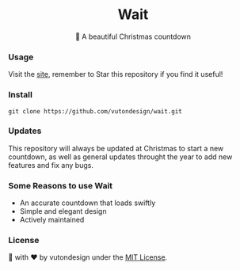 <h1 align="center"> Wait </h1>
<p align="center"> 💎 A beautiful Christmas countdown </p>

### Usage
Visit the [site](https://vutondesign.com/wait/), remember to Star this repository if you find it useful!

### Install
```
git clone https://github.com/vutondesign/wait.git
``` 

### Updates
This repository will always be updated at Christmas to start a new countdown, as well as general updates throught the year to add new features and fix any bugs.

### Some Reasons to use Wait
- An accurate countdown that loads swiftly
- Simple and elegant design 
- Actively maintained

### License 
🎨 with ❤️ by vutondesign under the [MIT License](http://vutondesign.com/mymit/).

